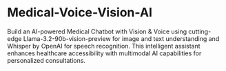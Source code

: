 # Medical-Voice-Vision-AI
Build an AI-powered Medical Chatbot with Vision &amp; Voice using cutting-edge Llama-3.2-90b-vision-preview for image and text understanding and Whisper by OpenAI for speech recognition. This intelligent assistant enhances healthcare accessibility with multimodal AI capabilities for personalized consultations.
